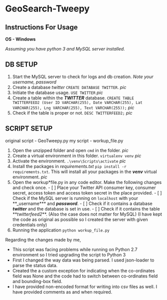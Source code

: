 # GeoSearch-Tweepy

## **Instructions For Usage**

**OS - Windows**

_Assuming you have python 3 and MySQL server installed._

## DB SETUP

1.  Start the MySQL server to check for logs and db creation.
    _Note your username, password_
2.  Create a database _twitter_ `CREATE DATABASE TWITTER`.
    _pic_
3.  Initiate the database usage. `USE TWITTER`
    _pic_
4.  Create a table within the **_TWITTER_** database. `CREATE TABLE TWITTERFEED2 (User ID VARCHAR(255), Date VARCHAR(255), Lat VARCHAR(255), Lng VARCHAR(255), Text VARCHAR(255));`
    _pic_
5.  Check if the table is proper or not. `DESC TWITTERFEED2;`
    _pic_

## SCRIPT SETUP

original script - GeoTweepy.py
my script - workup_file.py

1.  Open the unzipped folder and open `cmd` in the folder.
    _pic_
2.  Create a virtual environment in this folder. `virtualenv venv`
    _pic_
3.  Activate the environment. `.\venv\Scripts\activate`
    _pic_
4.  Install the packages in _requirements.txt_ `pip install -r requirements.txt`. This will install all your packages in the **_venv_** virtual environment.
    _pic_
5.  Open the workup\*file.py in any code editor. Make the following changes and check once. - [ ] Place your Twitter API consumer key, consumer secret, access token and access token secret in the place provided. - [ ] Check if the MySQL server is running on `localhost` with your \*\*\_username**\* and **_password_**. - [ ] Check if it contains a database **_twitter_** and the database is set in use. - [ ] Check if it contains the table **_twitterfeed2_\*\*.
    (Also the case does not matter for MySQL)
    (I have kept the code as original as possible so I created the server with given credentials only)
6.  Running the application `python workup_file.py`

Regarding the changes made by me,

- This script was facing problems while running on Python 2.7 environment so I tried upgrading the script to Python 3
- First I changed the way data was being parsed. I used json-loader to parse the status data.
- Created the a custom exception for indicating when the co-ordinates field was None and the code had to switch between co-ordinates field and bounding-box field.
- I have provided non-encoded format for writing into csv files as well.
  I have provided comments as and when required.

